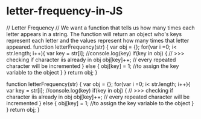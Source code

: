 # letter-frequency-in-JS
// Letter Frequency  // We want a function that tells us how many times each letter appears in a string. The function will return an object who's keys represent each letter and the values represent how many times that letter appeared.  function letterFrequency(str) {   var obj = {};   for(var i =0; i&lt; str.length; i++){     var key = str[i];     //console.log(key)     if(key in obj) { // >>> checking if character iis already in obj       obj[key]++; // every repeated character will be incremented     } else {       obj[key] = 1; //to assign the key variable to the object     }       }    return obj; }

function letterFrequency(str) {
  var obj = {};
  for(var i =0; i< str.length; i++){
    var key = str[i];
    //console.log(key)
    if(key in obj) { // >>> checking if character iis already in obj
      obj[key]++; // every repeated character will be incremented
    } else {
      obj[key] = 1; //to assign the key variable to the object
    }
      } 
  return obj;
}
